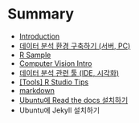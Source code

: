# Summary

* [Introduction](README.md)
* [데이터 분석 환경 구축하기 (서버, PC)](DA_system_setup.md)
* [R Sample](R_sample.md)
* [Computer Vision Intro](computer_vision_intro.md)
* [데이터 분석 관련 툴 (IDE, 시각화)](Tools_DA_IDE_VIS.md)
* [[Tools] R Studio Tips]([tools]_r_studio_tips.md)
* [markdown](markdown.md)
* [Ubuntu에 Read the docs 설치하기](install_RTD_ubuntu.md)
* Ubuntu에 Jekyll 설치하기

